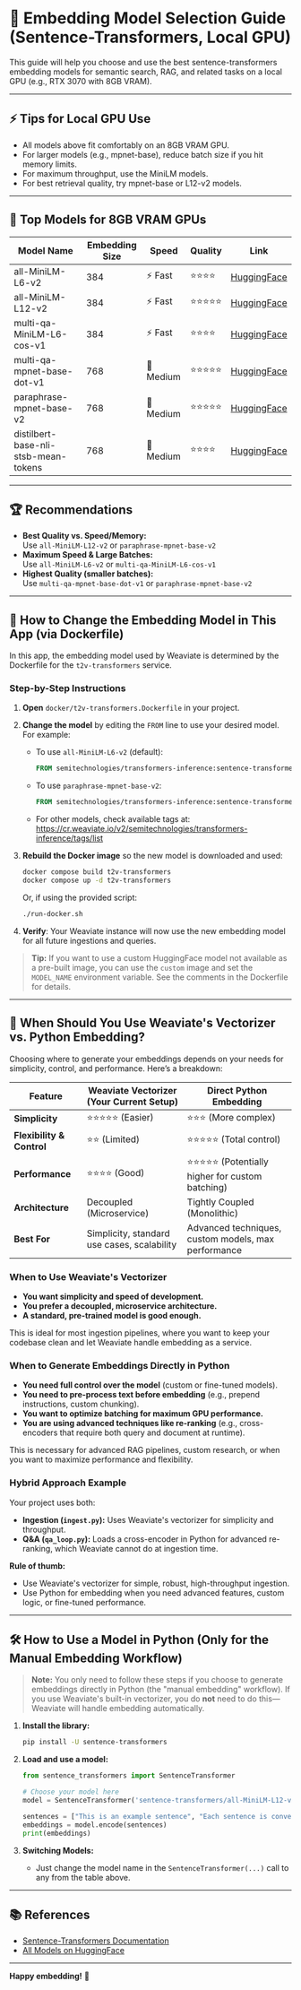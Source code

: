 # 🧠 Embedding Model Selection Guide (Sentence-Transformers, Local GPU)

This guide will help you choose and use the best sentence-transformers embedding models for semantic search, RAG, and related tasks on a local GPU (e.g., RTX 3070 with 8GB VRAM).

---
## ⚡️ Tips for Local GPU Use

- All models above fit comfortably on an 8GB VRAM GPU.
- For larger models (e.g., mpnet-base), reduce batch size if you hit memory limits.
- For maximum throughput, use the MiniLM models.
- For best retrieval quality, try mpnet-base or L12-v2 models.

---


## 🚀 Top Models for 8GB VRAM GPUs

| Model Name                                   | Embedding Size | Speed      | Quality      | Link                                                                 |
|-----------------------------------------------|----------------|------------|--------------|----------------------------------------------------------------------|
| all-MiniLM-L6-v2                             | 384            | ⚡️ Fast    | ⭐⭐⭐⭐         | [HuggingFace](https://huggingface.co/sentence-transformers/all-MiniLM-L6-v2)      |
| all-MiniLM-L12-v2                            | 384            | ⚡️ Fast    | ⭐⭐⭐⭐⭐        | [HuggingFace](https://huggingface.co/sentence-transformers/all-MiniLM-L12-v2)     |
| multi-qa-MiniLM-L6-cos-v1                    | 384            | ⚡️ Fast    | ⭐⭐⭐⭐         | [HuggingFace](https://huggingface.co/sentence-transformers/multi-qa-MiniLM-L6-cos-v1) |
| multi-qa-mpnet-base-dot-v1                   | 768            | 🚀 Medium  | ⭐⭐⭐⭐⭐        | [HuggingFace](https://huggingface.co/sentence-transformers/multi-qa-mpnet-base-dot-v1) |
| paraphrase-mpnet-base-v2                     | 768            | 🚀 Medium  | ⭐⭐⭐⭐⭐        | [HuggingFace](https://huggingface.co/sentence-transformers/paraphrase-mpnet-base-v2)   |
| distilbert-base-nli-stsb-mean-tokens         | 768            | 🚀 Medium  | ⭐⭐⭐⭐         | [HuggingFace](https://huggingface.co/sentence-transformers/distilbert-base-nli-stsb-mean-tokens) |

---

## 🏆 Recommendations

- **Best Quality vs. Speed/Memory:**  
  Use `all-MiniLM-L12-v2` or `paraphrase-mpnet-base-v2`
- **Maximum Speed & Large Batches:**  
  Use `all-MiniLM-L6-v2` or `multi-qa-MiniLM-L6-cos-v1`
- **Highest Quality (smaller batches):**  
  Use `multi-qa-mpnet-base-dot-v1` or `paraphrase-mpnet-base-v2`

---

## 🔄 How to Change the Embedding Model in This App (via Dockerfile)

In this app, the embedding model used by Weaviate is determined by the Dockerfile for the `t2v-transformers` service.

### Step-by-Step Instructions

1. **Open** `docker/t2v-transformers.Dockerfile` in your project.
2. **Change the model** by editing the `FROM` line to use your desired model. For example:
   
   - To use `all-MiniLM-L6-v2` (default):
     ```dockerfile
     FROM semitechnologies/transformers-inference:sentence-transformers-all-MiniLM-L6-v2
     ```
   - To use `paraphrase-mpnet-base-v2`:
     ```dockerfile
     FROM semitechnologies/transformers-inference:sentence-transformers-paraphrase-mpnet-base-v2
     ```
   - For other models, check available tags at: https://cr.weaviate.io/v2/semitechnologies/transformers-inference/tags/list

3. **Rebuild the Docker image** so the new model is downloaded and used:
   ```bash
   docker compose build t2v-transformers
   docker compose up -d t2v-transformers
   ```
   Or, if using the provided script:
   ```bash
   ./run-docker.sh
   ```

4. **Verify**: Your Weaviate instance will now use the new embedding model for all future ingestions and queries.

> **Tip:** If you want to use a custom HuggingFace model not available as a pre-built image, you can use the `custom` image and set the `MODEL_NAME` environment variable. See the comments in the Dockerfile for details.

---

## 🤔 When Should You Use Weaviate's Vectorizer vs. Python Embedding?

Choosing where to generate your embeddings depends on your needs for simplicity, control, and performance. Here’s a breakdown:

| Feature                       | Weaviate Vectorizer (Your Current Setup) | Direct Python Embedding                                  |
| ----------------------------- | ---------------------------------------- | -------------------------------------------------------- |
| **Simplicity**                | ⭐⭐⭐⭐⭐ (Easier)                          | ⭐⭐⭐ (More complex)                                      |
| **Flexibility & Control**     | ⭐⭐ (Limited)                            | ⭐⭐⭐⭐⭐ (Total control)                                   |
| **Performance**               | ⭐⭐⭐⭐ (Good)                             | ⭐⭐⭐⭐⭐ (Potentially higher for custom batching)           |
| **Architecture**              | Decoupled (Microservice)                 | Tightly Coupled (Monolithic)                            |
| **Best For**                  | Simplicity, standard use cases, scalability | Advanced techniques, custom models, max performance   |

### When to Use Weaviate's Vectorizer
- **You want simplicity and speed of development.**
- **You prefer a decoupled, microservice architecture.**
- **A standard, pre-trained model is good enough.**

This is ideal for most ingestion pipelines, where you want to keep your codebase clean and let Weaviate handle embedding as a service.

### When to Generate Embeddings Directly in Python
- **You need full control over the model** (custom or fine-tuned models).
- **You need to pre-process text before embedding** (e.g., prepend instructions, custom chunking).
- **You want to optimize batching for maximum GPU performance.**
- **You are using advanced techniques like re-ranking** (e.g., cross-encoders that require both query and document at runtime).

This is necessary for advanced RAG pipelines, custom research, or when you want to maximize performance and flexibility.

### Hybrid Approach Example
Your project uses both:
- **Ingestion (`ingest.py`):** Uses Weaviate's vectorizer for simplicity and throughput.
- **Q&A (`qa_loop.py`):** Loads a cross-encoder in Python for advanced re-ranking, which Weaviate cannot do at ingestion time.

**Rule of thumb:**
- Use Weaviate's vectorizer for simple, robust, high-throughput ingestion.
- Use Python for embedding when you need advanced features, custom logic, or fine-tuned performance.

---

## 🛠️ How to Use a Model in Python (Only for the Manual Embedding Workflow)

> **Note:** You only need to follow these steps if you choose to generate embeddings directly in Python (the "manual embedding" workflow). If you use Weaviate's built-in vectorizer, you do **not** need to do this—Weaviate will handle embedding automatically.

1. **Install the library:**
   ```bash
   pip install -U sentence-transformers
   ```

2. **Load and use a model:**
   ```python
   from sentence_transformers import SentenceTransformer

   # Choose your model here
   model = SentenceTransformer('sentence-transformers/all-MiniLM-L12-v2')

   sentences = ["This is an example sentence", "Each sentence is converted"]
   embeddings = model.encode(sentences)
   print(embeddings)
   ```

3. **Switching Models:**
   - Just change the model name in the `SentenceTransformer(...)` call to any from the table above.

---

## 📚 References

- [Sentence-Transformers Documentation](https://www.sbert.net/)
- [All Models on HuggingFace](https://huggingface.co/sentence-transformers)

---

**Happy embedding!** 🚀 